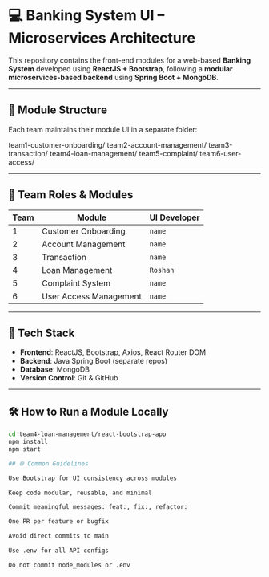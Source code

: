 # 💻 Banking System UI – Microservices Architecture

This repository contains the front-end modules for a web-based **Banking System** developed using **ReactJS + Bootstrap**, following a **modular microservices-based backend** using **Spring Boot + MongoDB**.

---

## 📁 Module Structure

Each team maintains their module UI in a separate folder:

team1-customer-onboarding/
team2-account-management/
team3-transaction/
team4-loan-management/
team5-complaint/
team6-user-access/


---

## 👥 Team Roles & Modules

| Team | Module | UI Developer |
|------|--------|--------------|
| 1 | Customer Onboarding | `name` |
| 2 | Account Management | `name` |
| 3 | Transaction | `name` |
| 4 | Loan Management | `Roshan` |
| 5 | Complaint System | `name` |
| 6 | User Access Management | `name` |

---

## 🚀 Tech Stack

- **Frontend**: ReactJS, Bootstrap, Axios, React Router DOM
- **Backend**: Java Spring Boot (separate repos)
- **Database**: MongoDB
- **Version Control**: Git & GitHub

---

## 🛠️ How to Run a Module Locally

```bash
cd team4-loan-management/react-bootstrap-app
npm install
npm start

## 🌐 Common Guidelines

Use Bootstrap for UI consistency across modules

Keep code modular, reusable, and minimal

Commit meaningful messages: feat:, fix:, refactor:

One PR per feature or bugfix

Avoid direct commits to main

Use .env for all API configs

Do not commit node_modules or .env


